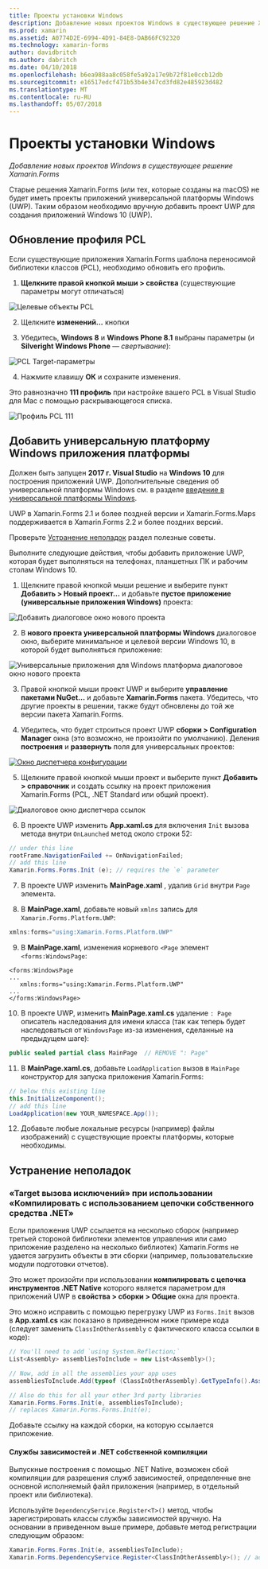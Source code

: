 ```yaml
---
title: Проекты установки Windows
description: Добавление новых проектов Windows в существующее решение Xamarin.Forms
ms.prod: xamarin
ms.assetid: A0774D2E-6994-4D91-84E8-DAB66FC92320
ms.technology: xamarin-forms
author: davidbritch
ms.author: dabritch
ms.date: 04/10/2018
ms.openlocfilehash: b6ea988aa8c058fe5a92a17e9b72f81e0ccb12db
ms.sourcegitcommit: e16517edcf471b53b4e347cd3fd82e485923d482
ms.translationtype: MT
ms.contentlocale: ru-RU
ms.lasthandoff: 05/07/2018
---
```

# <a name="setup-windows-projects"></a>Проекты установки Windows

_Добавление новых проектов Windows в существующее решение Xamarin.Forms_

Старые решения Xamarin.Forms (или тех, которые созданы на macOS) не будет иметь проекты приложений универсальной платформы Windows (UWP). Таким образом необходимо вручную добавить проект UWP для создания приложений Windows 10 (UWP).

<a name="pcl" />

## <a name="update-the-pcl-profile"></a>Обновление профиля PCL

Если существующие приложения Xamarin.Forms шаблона переносимой библиотеки классов (PCL), необходимо обновить его профиль.

1. **Щелкните правой кнопкой мыши > свойства** (существующие параметры могут отличаться)

  ![](images/targets.png "Целевые объекты PCL")

2. Щелкните **изменений...**  кнопки

3. Убедитесь, **Windows 8** и **Windows Phone 8.1** выбраны параметры (и **Silveright Windows Phone** — *свертывание*):

  ![](images/pcl.png "PCL Target-параметры")

4. Нажмите клавишу **ОК** и сохраните изменения.

Это равнозначно **111 профиль** при настройке вашего PCL в Visual Studio для Mac с помощью раскрывающегося списка.

  ![](images/pcl-xs.png "Профиль PCL 111")

## <a name="add-a-universal-windows-platform-app"></a>Добавить универсальную платформу Windows приложения платформы

Должен быть запущен **2017 г. Visual Studio** на **Windows 10** для построения приложений UWP. Дополнительные сведения об универсальной платформы Windows см. в разделе [введение в универсальной платформы Windows](/windows/uwp/get-started/universal-application-platform-guide/).

UWP в Xamarin.Forms 2.1 и более поздней версии и Xamarin.Forms.Maps поддерживается в Xamarin.Forms 2.2 и более поздних версий.

Проверьте <a href="#troubleshooting">Устранение неполадок</a> раздел полезные советы.

Выполните следующие действия, чтобы добавить приложение UWP, которая будет выполняться на телефонах, планшетных ПК и рабочим столам Windows 10.

 1. Щелкните правой кнопкой мыши решение и выберите пункт **Добавить > Новый проект...**  и добавьте **пустое приложение (универсальные приложения Windows)** проекта:

  ![](universal-images/add-wu.png "Добавить диалоговое окно нового проекта")

 2. В **нового проекта универсальной платформы Windows** диалоговое окно, выберите минимальное и целевой версии Windows 10, в которой будет выполняться приложение:

  ![](universal-images/target-version.png "Универсальные приложения для Windows платформа диалоговое окно нового проекта")

 3. Правой кнопкой мыши проект UWP и выберите **управление пакетами NuGet...**  и добавьте **Xamarin.Forms** пакета. Убедитесь, что другие проекты в решении, также будут обновлены до той же версии пакета Xamarin.Forms.

 4. Убедитесь, что будет строиться проект UWP **сборки > Configuration Manager** окна (это возможно, не произойти по умолчанию). Деления **построения** и **развернуть** поля для универсальных проектов:

  [![](universal-images/configuration-sml.png "Окно диспетчера конфигурации")](universal-images/configuration.png#lightbox "окно диспетчера конфигурации")

 5. Щелкните правой кнопкой мыши проект и выберите пункт **Добавить > справочник** и создать ссылку на проект приложения Xamarin.Forms (PCL, .NET Standard или общий проект).

  ![](universal-images/addref-sml.png "Диалоговое окно диспетчера ссылок")

 6. В проекте UWP изменить **App.xaml.cs** для включения `Init` вызова метода внутри `OnLaunched` метод около строки 52:

```csharp
// under this line
rootFrame.NavigationFailed += OnNavigationFailed;
// add this line
Xamarin.Forms.Forms.Init (e); // requires the `e` parameter
```

 7. В проекте UWP изменить **MainPage.xaml** , удалив `Grid` внутри `Page` элемента.

 8. В **MainPage.xaml**, добавьте новый `xmlns` запись для `Xamarin.Forms.Platform.UWP`:

```csharp
xmlns:forms="using:Xamarin.Forms.Platform.UWP"
```

 9. В **MainPage.xaml**, изменения корневого `<Page` элемент `<forms:WindowsPage`:

```xaml
<forms:WindowsPage
...
   xmlns:forms="using:Xamarin.Forms.Platform.UWP"
...
</forms:WindowsPage>
```

 10. В проекте UWP, изменить **MainPage.xaml.cs** удаление `: Page` описатель наследования для имени класса (так как теперь будет наследоваться от `WindowsPage` из-за изменения, сделанные на предыдущем шаге):

```csharp
public sealed partial class MainPage  // REMOVE ": Page"
```

 11. В **MainPage.xaml.cs**, добавьте `LoadApplication` вызов в `MainPage` конструктор для запуска приложения Xamarin.Forms:

```csharp
// below this existing line
this.InitializeComponent();
// add this line
LoadApplication(new YOUR_NAMESPACE.App());
```

<!--
11 . Double-click **Package.appxmanifest** to set these capabilities
  that are often required:

  Capabilities set:

  * Internet (Client)
  * Location
-->

12. Добавьте любые локальные ресурсы (например) файлы изображений) с существующие проекты платформы, которые необходимы.

## <a name="troubleshooting"></a>Устранение неполадок

<a name="target-invocation-exception" />

### <a name="target-invocation-exception-when-using-compile-with-net-native-tool-chain"></a>«Target вызова исключений» при использовании «Компилировать с использованием цепочки собственного средства .NET»

Если приложения UWP ссылается на несколько сборок (например третьей стороной библиотеки элементов управления или само приложение разделено на несколько библиотек) Xamarin.Forms не удается загрузить объекты в эти сборки (например, пользовательские модули подготовки отчетов).

Это может произойти при использовании **компилировать с цепочка инструментов .NET Native** которого является параметром для приложений UWP в **свойства > сборки > Общие** окна для проекта.

Это можно исправить с помощью перегрузку UWP из `Forms.Init` вызов в **App.xaml.cs** как показано в приведенном ниже примере кода (следует заменить `ClassInOtherAssembly` с фактического класса ссылки в коде):

```csharp
// You'll need to add `using System.Reflection;`
List<Assembly> assembliesToInclude = new List<Assembly>();

// Now, add in all the assemblies your app uses
assembliesToInclude.Add(typeof (ClassInOtherAssembly).GetTypeInfo().Assembly);

// Also do this for all your other 3rd party libraries
Xamarin.Forms.Forms.Init(e, assembliesToInclude);
// replaces Xamarin.Forms.Forms.Init(e);
```

Добавьте ссылку на каждой сборки, на которую ссылается приложение.

#### <a name="dependency-services-and-net-native-compilation"></a>Службы зависимостей и .NET собственной компиляции

Выпускные построения с помощью .NET Native, возможен сбой компиляции для разрешения служб зависимостей, определенные вне основной исполняемый файл приложения (например, в отдельный проект или библиотека).

Используйте `DependencyService.Register<T>()` метод, чтобы зарегистрировать классы службы зависимостей вручную. На основании в приведенном выше примере, добавьте метод регистрации следующим образом:

```csharp
Xamarin.Forms.Forms.Init(e, assembliesToInclude);
Xamarin.Forms.DependencyService.Register<ClassInOtherAssembly>(); // add this
```
